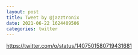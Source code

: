```yaml
--- 
layout: post 
title: Tweet by @jazztronix 
date: 2021-06-22 1624409506 
categories: twitter 
--- 
```

https://twitter.com/o/status/1407501580719431681